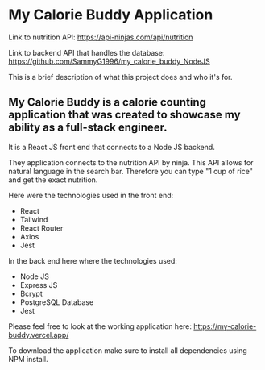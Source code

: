 # My Calorie Buddy Application

Link to nutrition API: https://api-ninjas.com/api/nutrition

Link to backend API that handles the database: https://github.com/SammyG1996/my_calorie_buddy_NodeJS

This is a brief description of what this project does and who it's for.

## My Calorie Buddy is a calorie counting application that was created to showcase my ability as a full-stack engineer. 
It is a React JS front end that connects to a Node JS backend. 

They application connects to the nutrition API by ninja. This API allows for natural language in the search bar. 
Therefore you can type "1 cup of rice" and get the exact nutrition. 

Here were the technologies used in the front end: 
-	React
-	Tailwind
-	React Router 
-	Axios
-	Jest

In the back end here where the technologies used: 
-	Node JS
-	Express JS
-	Bcrypt 
-	PostgreSQL Database 
-	Jest

Please feel free to look at the working application here: https://my-calorie-buddy.vercel.app/

To download the application make sure to install all dependencies using NPM install. 

